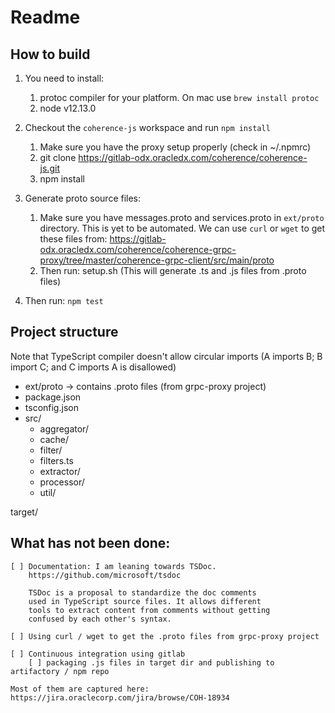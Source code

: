 <!--
Copyright (c) 2020 Oracle and/or its affiliates.

Licensed under the Universal Permissive License v 1.0 as shown at
http://oss.oracle.com/licenses/upl.
 -->

# Readme

## How to build

1. You need to install:

   1. protoc compiler for your platform. On mac use `brew install protoc`
   2. node v12.13.0

2. Checkout the `coherence-js` workspace and run `npm install`

   1. Make sure you have the proxy setup properly (check in ~/.npmrc)
   2. git clone https://gitlab-odx.oracledx.com/coherence/coherence-js.git
   3. npm install

3. Generate proto source files:

   1. Make sure you have messages.proto and services.proto in `ext/proto` directory. This is yet to
      be automated. We can use `curl` or `wget` to get these files from:
      https://gitlab-odx.oracledx.com/coherence/coherence-grpc-proxy/tree/master/coherence-grpc-client/src/main/proto
   2. Then run: setup.sh (This will generate .ts and .js files from .proto files)

4. Then run: `npm test`

## Project structure

Note that TypeScript compiler doesn't allow circular imports
(A imports B; B import C; and C imports A is disallowed)

- ext/proto -> contains .proto files (from grpc-proxy project)
- package.json
- tsconfig.json
- src/
  - aggregator/
  - cache/
  - filter/
  - filters.ts
  - extractor/
  - processor/
  - util/

target/

## What has not been done:

    [ ] Documentation: I am leaning towards TSDoc.
    	https://github.com/microsoft/tsdoc

    	TSDoc is a proposal to standardize the doc comments
    	used in TypeScript source files. It allows different
    	tools to extract content from comments without getting
    	confused by each other's syntax.

    [ ] Using curl / wget to get the .proto files from grpc-proxy project

    [ ] Continuous integration using gitlab
    	[ ] packaging .js files in target dir and publishing to artifactory / npm repo

    Most of them are captured here: 	https://jira.oraclecorp.com/jira/browse/COH-18934
